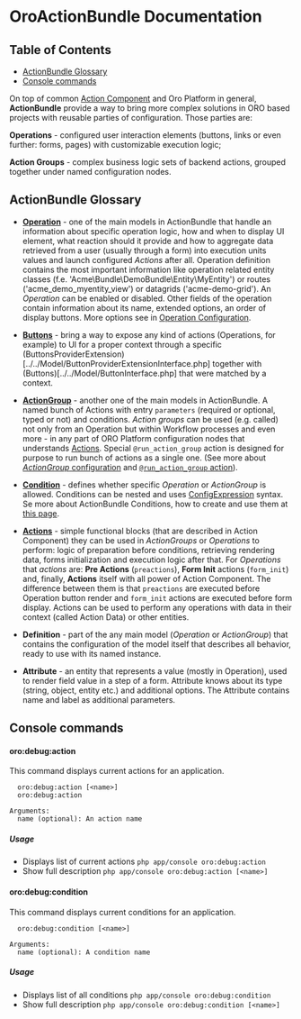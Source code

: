 OroActionBundle Documentation
=============================

Table of Contents
-----------------
 - [ActionBundle Glossary](#actionbundle-glossary)
 - [Console commands](#console-commands)

  On top of common [Action Component](/src/Oro/Component/Action/Resources/doc/actions.md) and Oro Platform in general, 
**ActionBundle** provide a way to bring more complex solutions in ORO based projects with reusable parties of
configuration. 
  Those parties are:
  
  **Operations** - configured user interaction elements (buttons, links or even further: forms, pages) with customizable
execution logic;
  
  **Action Groups** - complex business logic sets of backend actions, grouped together under named configuration nodes.


ActionBundle Glossary
---------------------

  * [**Operation**](./operations.md) - one of the main models in ActionBundle that handle an information about
specific operation logic, how and when to display UI element, what reaction should it provide and how to aggregate data
retrieved from a user (usually through a form) into execution units values and launch configured *Actions* after all.
  Operation definition contains the most important information like operation related entity classes (f.e.
'Acme\Bundle\DemoBundle\Entity\MyEntity') or routes ('acme_demo_myentity_view') or datagrids ('acme-demo-grid').
An *Operation* can be enabled or disabled. Other fields of the operation contain information about its name, extended 
options, an order of display buttons.
 More options see in [Operation Configuration](#operation-configuration).
 
 * [**Buttons**](./buttons.md) - bring a way to expose any kind of actions (Operations, for example) to UI for a proper context through a 
 specific (ButtonsProviderExtension)[../../Model/ButtonProviderExtensionInterface.php] together with
  (Buttons)[../../Model/ButtonInterface.php] that were matched by a context.
     
  * [**ActionGroup**](./action-groups.md) - another one of the main models in ActionBundle. A named bunch of Actions with entry
`parameters` (required or optional, typed or not) and conditions. 
  *Action groups* can be used (e.g. called) not only from an Operation but within Workflow processes and even more - 
in any part of ORO Platform configuration nodes that understands [Actions](/src/Oro/Component/Action/Resources/doc/actions.md).
Special `@run_action_group` action is designed for purpose to run bunch of actions as a single one. (See more about
[*ActionGroup* configuration](#action-group-configuration) and [`@run_action_group` action](./actions.md#run_action_group)).

  * [**Condition**](./conditions.md) - defines whether specific *Operation* or *ActionGroup* is allowed. Conditions can
be nested and uses [ConfigExpression](/src/Oro/Component/ConfigExpression/README.md) syntax. Se more about ActionBundle
Conditions, how to create and use them at [this page](./conditions.md).

  * [**Actions**](./actions.md) - simple functional blocks (that are described in Action Component) they can be used 
in *ActionGroups* or *Operations* to perform: logic of preparation before conditions, retrieving rendering data, forms 
initialization and execution logic after that.
  For *Operations* that *actions* are: **Pre Actions** (`preactions`), **Form Init** actions (`form_init`) and, finally,
**Actions** itself with all power of Action Component.
The difference between them is that `preactions` are executed before Operation button render and `form_init` actions
are executed before form display. Actions can be used to perform any operations with data in their context
(called Action Data) or other entities.

  * **Definition** - part of the any main model (*Operation* or *ActionGroup*) that contains the configuration of the
model itself that describes all behavior, ready to use with its named instance.

* **Attribute** - an entity that represents a value (mostly in Operation), used to render field value in a step of a form.
Attribute knows about its type (string, object, entity etc.) and additional options.
The Attribute contains name and label as additional parameters.

Console commands
----------------

#### oro:debug:action

This command displays current actions for an application.

```
  oro:debug:action [<name>]
  oro:debug:action

Arguments:
  name (optional): An action name
```

##### Usage

- Displays list of current actions `php app/console oro:debug:action`
- Show full description `php app/console oro:debug:action [<name>]`

#### oro:debug:condition

This command displays current conditions for an application.

```
  oro:debug:condition [<name>]

Arguments:
  name (optional): A condition name
```

##### Usage

- Displays list of all conditions `php app/console oro:debug:condition`
- Show full description `php app/console oro:debug:condition [<name>]`
